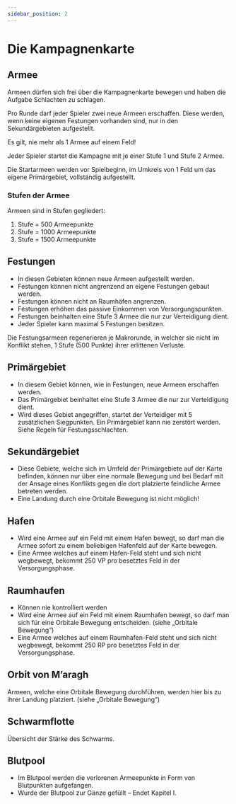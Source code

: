 ```yaml
---
sidebar_position: 2
---
```


# Die Kampagnenkarte

## Armee

Armeen dürfen sich frei über die Kampagnenkarte bewegen und haben die 	Aufgabe Schlachten zu schlagen.

Pro Runde darf jeder Spieler zwei neue Armeen erschaffen. Diese werden, wenn keine eigenen Festungen vorhanden sind, nur in den Sekundärgebieten aufgestellt.

Es gilt, nie mehr als 1 Armee auf einem Feld!

Jeder Spieler startet die Kampagne mit je einer Stufe 1 und Stufe 2 Armee.
		
Die Startarmeen werden vor Spielbeginn, im Umkreis von 1 Feld um das eigene Primärgebiet, vollständig aufgestellt.

### Stufen der Armee

Armeen sind in Stufen gegliedert:

1. Stufe = 500 Armeepunkte
2. Stufe = 1000 Armeepunkte
3. Stufe = 1500 Armeepunkte

## Festungen

- In diesen Gebieten können neue Armeen aufgestellt werden.
- Festungen können nicht angrenzend an eigene Festungen gebaut werden.
- Festungen können nicht an Raumhäfen angrenzen.
- Festungen erhöhen das passive Einkommen von Versorgungspunkten.
- Festungen beinhalten eine Stufe 3 Armee die nur zur Verteidigung dient.
- Jeder Spieler kann maximal 5 Festungen besitzen.

Die Festungsarmeen regenerieren je Makrorunde, in welcher sie nicht im Konflikt	stehen, 1 Stufe (500 Punkte) ihrer erlittenen Verluste.

## Primärgebiet

- In diesem Gebiet können, wie in Festungen, neue Armeen erschaffen werden.
- Das Primärgebiet beinhaltet eine Stufe 3 Armee die nur zur Verteidigung dient. 
- Wird dieses Gebiet angegriffen, startet der Verteidiger mit 5 zusätzlichen Siegpunkten. Ein Primärgebiet kann nie zerstört werden. Siehe Regeln für Festungsschlachten.

## Sekundärgebiet

- Diese Gebiete, welche sich im Umfeld der Primärgebiete auf der Karte befinden, können nur über eine normale Bewegung und bei Bedarf mit der Ansage eines Konflikts gegen die dort platzierte feindliche Armee betreten werden.
- Eine Landung durch eine Orbitale Bewegung ist nicht möglich! 

## Hafen


- Wird eine Armee auf ein Feld mit einem Hafen bewegt, so darf man die Armee sofort zu einem beliebigen Hafenfeld auf der Karte bewegen.
- Eine Armee welches auf einem Hafen-Feld steht und sich nicht wegbewegt, bekommt 250 VP pro besetztes Feld in der Versorgungsphase. 

## Raumhaufen

- Können nie kontrolliert werden
- Wird eine Armee auf ein Feld mit einem Raumhafen bewegt, so darf man sich 	für eine Orbitale Bewegung entscheiden. (siehe „Orbitale Bewegung“)
- Eine Armee welches auf einem Raumhafen-Feld steht und sich nicht wegbewegt, bekommt 250 RP pro besetztes Feld in der Versorgungsphase. 

## Orbit von M’aragh

Armeen, welche eine Orbitale Bewegung durchführen, werden hier bis zu ihrer Landung platziert. (siehe „Orbitale Bewegung“)

## Schwarmflotte

Übersicht der Stärke des Schwarms.

## Blutpool

- Im Blutpool werden die verlorenen Armeepunkte in Form von Blutpunkten aufgefangen. 
- Wurde der Blutpool zur Gänze gefüllt – Endet Kapitel I.